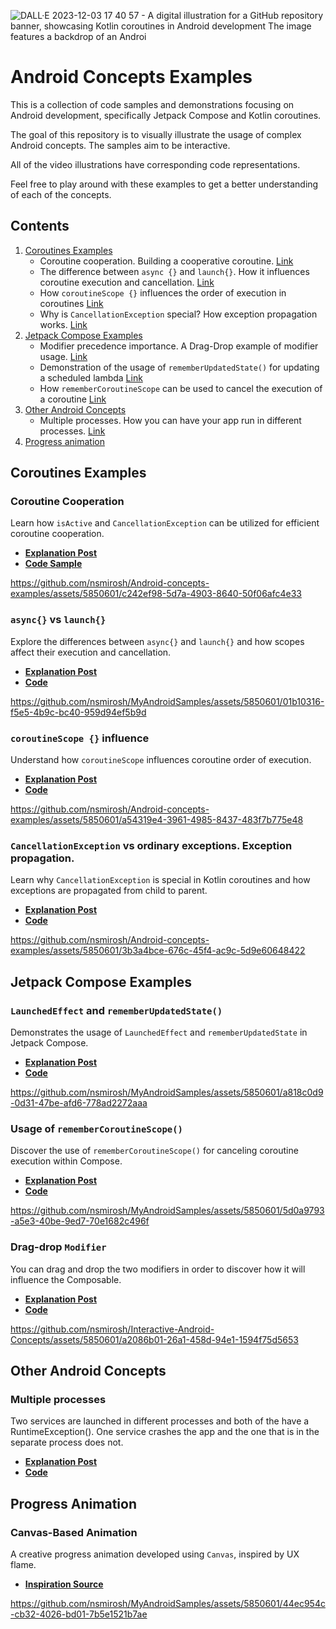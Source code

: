 ![DALL·E 2023-12-03 17 40 57 - A digital illustration for a GitHub repository banner, showcasing Kotlin coroutines in Android development  The image features a backdrop of an Androi](https://github.com/nsmirosh/Android-concepts-examples/assets/5850601/65ad92ca-9bca-42bf-81ec-c182aa988d83)

# Android Concepts Examples

This is a collection of code samples and demonstrations focusing on Android development, specifically Jetpack Compose and Kotlin coroutines. 

The goal of this repository is to visually illustrate the usage of complex Android concepts. The samples aim to be interactive. 

All of the video illustrations have corresponding code representations.

Feel free to play around with these examples to get a better understanding of each of the concepts. 


## Contents

1. [Coroutines Examples](#coroutines-examples)
    - Coroutine cooperation. Building a cooperative coroutine. [Link](#coroutine-cooperation)
    - The difference between `async {}` and `launch{}`. How it influences coroutine execution and cancellation. [Link](#async-vs-launch)
    - How `coroutineScope {}` influences the order of execution in coroutines [Link](#coroutinescope--influence)
    - Why is `CancellationException` special? How exception propagation works. [Link](#cancellationexception-vs-ordinary-exceptions-exception-propagation)
2. [Jetpack Compose Examples](#jetpack-compose-examples)
    - Modifier precedence importance. A Drag-Drop example of modifier usage. [Link](#drag-drop-modifier)
    - Demonstration of the usage of `rememberUpdatedState()` for updating a scheduled lambda [Link](#launchedeffect-and-rememberupdatedstate)
    - How `rememberCoroutineScope` can be used to cancel the execution of a coroutine [Link](#remember-coroutine-scope)
3. [Other Android Concepts](#other-android-concepts)
   - Multiple processes. How you can have your app run in different processes. [Link](#multiple-processes)
4. [Progress animation](#canvas-based-animation)


## Coroutines Examples

### Coroutine Cooperation
Learn how `isActive` and `CancellationException` can be utilized for efficient coroutine cooperation.
- **[Explanation Post](https://www.nickmirosh.com/post/do-you-know-what-coroutines-are-cooperative-means)**
- **[Code Sample](https://github.com/nsmirosh/Android-concepts-examples/blob/main/app/src/main/java/nick/mirosh/androidsamples/ui/coroutines/cooperative_coroutine/CooperativeCancellationScreen.kt)**  

https://github.com/nsmirosh/Android-concepts-examples/assets/5850601/c242ef98-5d7a-4903-8640-50f06afc4e33

### `async{}` vs `launch{}`
Explore the differences between `async{}` and `launch{}` and how scopes affect their execution and cancellation.
- **[Explanation Post](https://www.nickmirosh.com/post/do-you-know-how-scopes-work-in-coroutines)**
- **[Code](https://github.com/nsmirosh/Android-concepts-examples/blob/main/app/src/main/java/nick/mirosh/androidsamples/ui/coroutines/async/AsyncComparisonScreen.kt)**

https://github.com/nsmirosh/MyAndroidSamples/assets/5850601/01b10316-f5e5-4b9c-bc40-959d94ef5b9d

### `coroutineScope {}` influence
Understand how `coroutineScope` influences coroutine order of execution.
- **[Explanation Post](https://www.nickmirosh.com/post/do-you-know-how-coroutinescope-works-in-coroutines)**
- **[Code](https://github.com/nsmirosh/Android-concepts-examples/blob/main/app/src/main/java/nick/mirosh/androidsamples/ui/coroutines/coroutine_scope/CoroutineScopeScreen.kt)**

https://github.com/nsmirosh/Android-concepts-examples/assets/5850601/a54319e4-3961-4985-8437-483f7b775e48

### `CancellationException` vs ordinary exceptions. Exception propagation. 
Learn why `CancellationException` is special in Kotlin coroutines and how exceptions are propagated from child to parent.
- **[Explanation Post](https://www.nickmirosh.com/post/do-you-know-why-cancellationexception-is-special-in-coroutines)**
- **[Code](https://github.com/nsmirosh/Android-concepts-examples/blob/main/app/src/main/java/nick/mirosh/androidsamples/ui/coroutines/exceptions/different_exceptions/DifferentExceptionsScreen.kt)**

https://github.com/nsmirosh/Android-concepts-examples/assets/5850601/3b3a4bce-676c-45f4-ac9c-5d9e60648422


## Jetpack Compose Examples

### `LaunchedEffect` and `rememberUpdatedState()`
Demonstrates the usage of `LaunchedEffect` and `rememberUpdatedState` in Jetpack Compose.
- **[Explanation Post](https://www.nickmirosh.com/post/are-you-aware-of-the-pitfalls-of-launchedeffect-in-jetpack-compose)**
- **[Code](https://github.com/nsmirosh/Android-concepts-examples/blob/main/app/src/main/java/nick/mirosh/androidsamples/ui/side_effects/LaunchedEffectScreen.kt)**

https://github.com/nsmirosh/MyAndroidSamples/assets/5850601/a818c0d9-0d31-47be-afd6-778ad2272aaa

### Usage of `rememberCoroutineScope()`
Discover the use of `rememberCoroutineScope()` for canceling coroutine execution within Compose.
- **[Explanation Post](https://www.nickmirosh.com/post/are-you-using-coroutines-inside-your-composables-make-sure-to-use-remembercoroutinescope)**
- **[Code](https://github.com/nsmirosh/Android-concepts-examples/blob/main/app/src/main/java/nick/mirosh/androidsamples/ui/coroutines/remember_coroutine_scope/RememberCoroutineScope.kt)**

https://github.com/nsmirosh/MyAndroidSamples/assets/5850601/5d0a9793-a5e3-40be-9ed7-70e1682c496f

### Drag-drop `Modifier`
You can drag and drop the two modifiers in order to discover how it will influence the Composable. 
- **[Explanation Post](https://www.nickmirosh.com/post/do-you-know-how-to-position-your-modifiers-in-jetpack-compose)**
- **[Code](https://github.com/nsmirosh/Interactive-Android-Concepts/blob/main/app/src/main/java/nick/mirosh/androidsamples/ui/jetpack_compose/drag_drop_modifier/DragDropModifierScreen.kt
)**

https://github.com/nsmirosh/Interactive-Android-Concepts/assets/5850601/a2086b01-26a1-458d-94e1-1594f75d5653


## Other Android Concepts

### Multiple processes
Two services are launched in different processes and both of the have a RuntimeException(). 
One service crashes the app and the one that is in the separate process does not.
- **[Explanation Post](https://www.nickmirosh.com/post/is-it-possible-to-have-a-runtimeexception-in-your-android-app-and-have-it-crash)**
- **[Code](https://github.com/nsmirosh/Interactive-Android-Concepts/blob/main/app/src/main/java/nick/mirosh/androidsamples/ui/background_processing/multiple_processes/ProcessesScreen.kt)**


## Progress Animation

### Canvas-Based Animation
A creative progress animation developed using `Canvas`, inspired by UX flame.
- **[Inspiration Source](https://www.youtube.com/watch?v=LbktxnviLKI&ab_channel=UXFLAME)**

https://github.com/nsmirosh/MyAndroidSamples/assets/5850601/44ec954c-cb32-4026-bd01-7b5e1521b7ae



